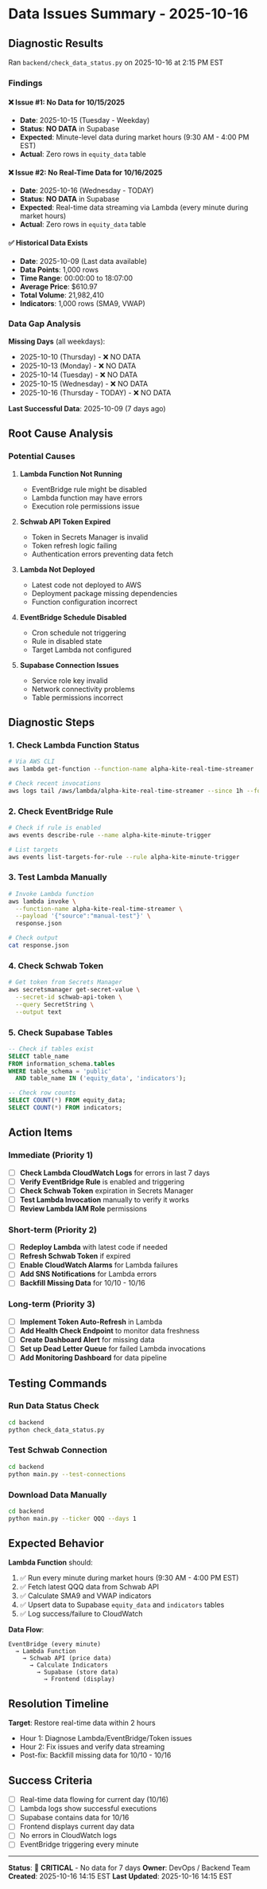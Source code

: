 # Data Issues Summary - 2025-10-16

## Diagnostic Results

Ran `backend/check_data_status.py` on 2025-10-16 at 2:15 PM EST

### Findings

#### ❌ Issue #1: No Data for 10/15/2025
- **Date**: 2025-10-15 (Tuesday - Weekday)
- **Status**: **NO DATA** in Supabase
- **Expected**: Minute-level data during market hours (9:30 AM - 4:00 PM EST)
- **Actual**: Zero rows in `equity_data` table

#### ❌ Issue #2: No Real-Time Data for 10/16/2025  
- **Date**: 2025-10-16 (Wednesday - TODAY)
- **Status**: **NO DATA** in Supabase
- **Expected**: Real-time data streaming via Lambda (every minute during market hours)
- **Actual**: Zero rows in `equity_data` table

#### ✅ Historical Data Exists
- **Date**: 2025-10-09 (Last data available)
- **Data Points**: 1,000 rows
- **Time Range**: 00:00:00 to 18:07:00
- **Average Price**: $610.97
- **Total Volume**: 21,982,410
- **Indicators**: 1,000 rows (SMA9, VWAP)

### Data Gap Analysis

**Missing Days** (all weekdays):
- 2025-10-10 (Thursday) - ❌ NO DATA
- 2025-10-13 (Monday) - ❌ NO DATA  
- 2025-10-14 (Tuesday) - ❌ NO DATA
- 2025-10-15 (Wednesday) - ❌ NO DATA
- 2025-10-16 (Thursday - TODAY) - ❌ NO DATA

**Last Successful Data**: 2025-10-09 (7 days ago)

## Root Cause Analysis

### Potential Causes

1. **Lambda Function Not Running**
   - EventBridge rule might be disabled
   - Lambda function may have errors
   - Execution role permissions issue

2. **Schwab API Token Expired**
   - Token in Secrets Manager is invalid
   - Token refresh logic failing
   - Authentication errors preventing data fetch

3. **Lambda Not Deployed**
   - Latest code not deployed to AWS
   - Deployment package missing dependencies
   - Function configuration incorrect

4. **EventBridge Schedule Disabled**
   - Cron schedule not triggering
   - Rule in disabled state
   - Target Lambda not configured

5. **Supabase Connection Issues**
   - Service role key invalid
   - Network connectivity problems
   - Table permissions incorrect

## Diagnostic Steps

### 1. Check Lambda Function Status

```bash
# Via AWS CLI
aws lambda get-function --function-name alpha-kite-real-time-streamer

# Check recent invocations
aws logs tail /aws/lambda/alpha-kite-real-time-streamer --since 1h --follow
```

### 2. Check EventBridge Rule

```bash
# Check if rule is enabled
aws events describe-rule --name alpha-kite-minute-trigger

# List targets
aws events list-targets-for-rule --rule alpha-kite-minute-trigger
```

### 3. Test Lambda Manually

```bash
# Invoke Lambda function
aws lambda invoke \
  --function-name alpha-kite-real-time-streamer \
  --payload '{"source":"manual-test"}' \
  response.json

# Check output
cat response.json
```

### 4. Check Schwab Token

```bash
# Get token from Secrets Manager
aws secretsmanager get-secret-value \
  --secret-id schwab-api-token \
  --query SecretString \
  --output text
```

### 5. Check Supabase Tables

```sql
-- Check if tables exist
SELECT table_name 
FROM information_schema.tables 
WHERE table_schema = 'public' 
  AND table_name IN ('equity_data', 'indicators');

-- Check row counts
SELECT COUNT(*) FROM equity_data;
SELECT COUNT(*) FROM indicators;
```

## Action Items

### Immediate (Priority 1)

- [ ] **Check Lambda CloudWatch Logs** for errors in last 7 days
- [ ] **Verify EventBridge Rule** is enabled and triggering
- [ ] **Check Schwab Token** expiration in Secrets Manager
- [ ] **Test Lambda Invocation** manually to verify it works
- [ ] **Review Lambda IAM Role** permissions

### Short-term (Priority 2)

- [ ] **Redeploy Lambda** with latest code if needed
- [ ] **Refresh Schwab Token** if expired
- [ ] **Enable CloudWatch Alarms** for Lambda failures
- [ ] **Add SNS Notifications** for Lambda errors
- [ ] **Backfill Missing Data** for 10/10 - 10/16

### Long-term (Priority 3)

- [ ] **Implement Token Auto-Refresh** in Lambda
- [ ] **Add Health Check Endpoint** to monitor data freshness
- [ ] **Create Dashboard Alert** for missing data
- [ ] **Set up Dead Letter Queue** for failed Lambda invocations
- [ ] **Add Monitoring Dashboard** for data pipeline

## Testing Commands

### Run Data Status Check
```bash
cd backend
python check_data_status.py
```

### Test Schwab Connection
```bash
cd backend
python main.py --test-connections
```

### Download Data Manually
```bash
cd backend
python main.py --ticker QQQ --days 1
```

## Expected Behavior

**Lambda Function** should:
1. ✅ Run every minute during market hours (9:30 AM - 4:00 PM EST)
2. ✅ Fetch latest QQQ data from Schwab API
3. ✅ Calculate SMA9 and VWAP indicators
4. ✅ Upsert data to Supabase `equity_data` and `indicators` tables
5. ✅ Log success/failure to CloudWatch

**Data Flow**:
```
EventBridge (every minute)
  → Lambda Function
    → Schwab API (price data)
      → Calculate Indicators
        → Supabase (store data)
          → Frontend (display)
```

## Resolution Timeline

**Target**: Restore real-time data within 2 hours
- Hour 1: Diagnose Lambda/EventBridge/Token issues
- Hour 2: Fix issues and verify data streaming
- Post-fix: Backfill missing data for 10/10 - 10/16

## Success Criteria

- [ ] Real-time data flowing for current day (10/16)
- [ ] Lambda logs show successful executions
- [ ] Supabase contains data for 10/16
- [ ] Frontend displays current day data
- [ ] No errors in CloudWatch logs
- [ ] EventBridge triggering every minute

---

**Status**: 🔴 **CRITICAL** - No data for 7 days
**Owner**: DevOps / Backend Team
**Created**: 2025-10-16 14:15 EST
**Last Updated**: 2025-10-16 14:15 EST

